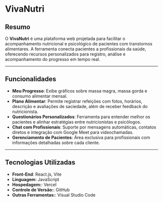 # VivaNutri

## **Resumo**

O **VivaNutri** é uma plataforma web projetada para facilitar o acompanhamento nutricional e psicológico de pacientes com transtornos alimentares. A ferramenta conecta pacientes a profissionais da saúde, oferecendo recursos personalizados para registro, análise e acompanhamento do progresso em tempo real.

---

## **Funcionalidades**

- **Meu Progresso**: Exibe gráficos sobre massa magra, massa gorda e consumo alimentar mensal.  
- **Plano Alimentar**: Permite registrar refeições com fotos, horários, descrição e avaliações de saciedade, além de receber feedback do nutricionista.  
- **Questionários Personalizados**: Ferramenta para entender melhor os pacientes e alinhar estratégias entre nutricionistas e psicólogos.  
- **Chat com Profissionais**: Suporte por mensagens automáticas, contatos diretos e integração com Google Meet para videochamadas.  
- **Gerenciamento de Pacientes**: Área exclusiva para profissionais com informações detalhadas sobre cada cliente.  

---

## **Tecnologias Utilizadas**

- **Front-End**: React.js, Vite
- **Linguagem**: JavaScript
- **Hospedagem:**: Vercel 
- **Controle de Versão:**: GitHub  
- **Outras Ferramentas:**: Visual Studio Code  


